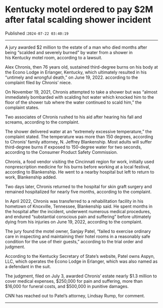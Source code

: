 # Kentucky motel ordered to pay $2M after fatal scalding shower incident

Published :`2024-07-22 03:40:19`

---

A jury awarded $2 million to the estate of a man who died months after being “scalded and severely burned” by water from a shower in his Kentucky motel room, according to a lawsuit.

Alex Chronis, then 76 years old, sustained third-degree burns on his body at the Econo Lodge in Erlanger, Kentucky, which ultimately resulted in his “untimely and wrongful death,” on June 19, 2022. according to the complaint filed by Chronis’ niece.

On November 19, 2021, Chronis attempted to take a shower but was “almost immediately bombarded with scalding hot water which knocked him to the floor of the shower tub where the water continued to scald him,” the complaint states.

Two associates of Chronis rushed to his aid after hearing his fall and screams, according to the complaint.

The shower delivered water at an “extremely excessive temperature,” the complaint stated. The temperature was more than 150 degrees, according to Chronis’ family attorney, N. Jeffrey Blankenship. Most adults will suffer third-degree burns if exposed to 150-degree water for two seconds, according to the Consumer Product Safety Commission.

Chronis, a food vendor visiting the Cincinnati region for work, initially used nonprescription medicine for his burns before working at a local festival, according to Blankenship. He went to a nearby hospital but left to return to work, Blankenship added.

Two days later, Chronis returned to the hospital for skin graft surgery and remained hospitalized for nearly five months, according to the complaint.

In April 2022, Chronis was transferred to a rehabilitation facility in his hometown of Knoxville, Tennessee, Blankenship said. He spent months in the hospital after the incident, underwent numerous medical procedures, and endured “substantial conscious pain and suffering” before ultimately dying from his injuries on June 19, 2022, according to the complaint.

The jury found the motel owner, Sanjay Patel, “failed to exercise ordinary care in inspecting and maintaining their hotel rooms in a reasonably safe condition for the use of their guests,” according to the trial order and judgment.

According to the Kentucky Secretary of State’s website, Patel owns Aspyn, LLC, which operates the Econo Lodge in Erlanger, which was also named as a defendant in the suit.

The judgment, filed on July 3, awarded Chronis’ estate nearly $1.3 million to cover medical expenses, $250,000 for pain and suffering, more than $16,000 for funeral costs, and $500,000 in punitive damages.

CNN has reached out to Patel’s attorney, Lindsay Rump, for comment.

---

